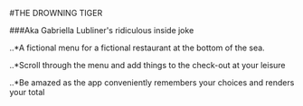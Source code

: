 #THE DROWNING TIGER

###Aka Gabriella Lubliner's ridiculous inside joke

..*A fictional menu for a fictional restaurant at the bottom of the sea.

..*Scroll through the menu and add things to the check-out at your leisure

..*Be amazed as the app conveniently remembers your choices and renders your total